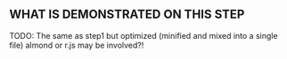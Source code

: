 WHAT IS DEMONSTRATED ON THIS STEP
---------------------------------

TODO: 
	The same as step1 but optimized (minified and mixed into a single file)
	almond or r.js may be involved?!